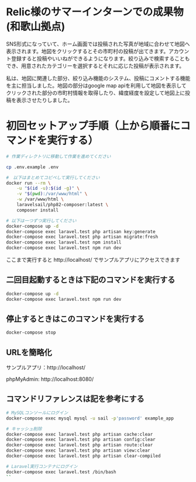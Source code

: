# Relic様のサマーインターンでの成果物(和歌山拠点)

SNS形式になっていて、ホーム画面では投稿された写真が地域に合わせて地図へ表示されます。地図をクリックするとその市町村の投稿が出てきます。アカウント登録すると投稿やいいねができるようになります。絞り込みで検索することもでき、用意されたカテゴリーを選択するとそれに応じた投稿が表示されます。

私は、地図に関連した部分、絞り込み機能のシステム、投稿にコメントする機能を主に担当しました。地図の部分はgoogle map apiを利用して地図を表示してクリックされた部分の市町村情報を取得したり、緯度経度を設定して地図上に投稿を表示させたりしました。



# 初回セットアップ手順（上から順番にコマンドを実行する）

```sh
# 作業ディレクトリに移動して作業を進めてください 

cp .env.example .env

#　以下はまとめてコピペして実行してください
docker run --rm \
    -u "$(id -u):$(id -g)" \
    -v "$(pwd):/var/www/html" \
    -w /var/www/html \
    laravelsail/php82-composer:latest \
    composer install

# 以下は一つずつ実行してください
docker-compose up -d
docker-compose exec laravel.test php artisan key:generate
docker-compose exec laravel.test php artisan migrate:fresh
docker-compose exec laravel.test npm install
docker-compose exec laravel.test npm run dev
```

ここまで実行すると http://localhost/ でサンプルアプリにアクセスできます

## 二回目起動するときは下記のコマンドを実行する

```sh
docker-compose up -d
docker-compose exec laravel.test npm run dev
```

## 停止するときはこのコマンドを実行する

```sh
docker-compose stop
```

## URLを簡略化
サンプルアプリ：http://localhost/

phpMyAdmin: http://localhost:8080/

## コマンドリファレンスは記を参考にする

```sh
# MySQLコンソールにログイン
docker-compose exec mysql mysql -u sail -p'password' example_app

# キャッシュ削除
docker-compose exec laravel.test php artisan cache:clear
docker-compose exec laravel.test php artisan config:clear
docker-compose exec laravel.test php artisan route:clear
docker-compose exec laravel.test php artisan view:clear
docker-compose exec laravel.test php artisan clear-compiled

# Laravel実行コンテナにログイン
docker-compose exec laravel.test /bin/bash
``

